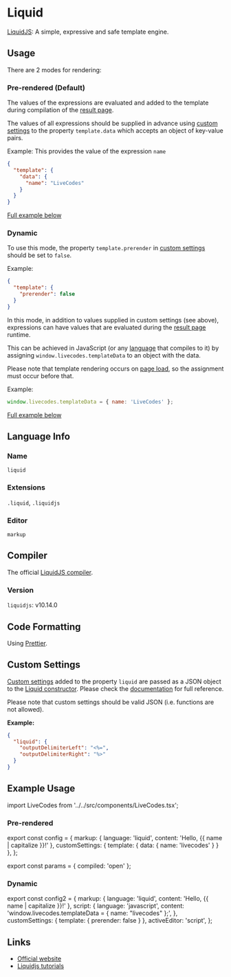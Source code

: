 # Liquid

[LiquidJS](https://liquidjs.com/): A simple, expressive and safe template engine.

## Usage

There are 2 modes for rendering:

### Pre-rendered (Default)

The values of the expressions are evaluated and added to the template during compilation of the [result page](../features/result.html.md).

The values of all expressions should be supplied in advance using [custom settings](../advanced/custom-settings.html.md) to the property `template.data` which accepts an object of key-value pairs.

Example: This provides the value of the expression `name`

```json title="Custom Settings"
{
  "template": {
    "data": {
      "name": "LiveCodes"
    }
  }
}
```

[Full example below](#pre-rendered)

### Dynamic

To use this mode, the property `template.prerender` in [custom settings](../advanced/custom-settings.html.md) should be set to `false`.

Example:

```json title="Custom Settings"
{
  "template": {
    "prerender": false
  }
}
```

In this mode, in addition to values supplied in custom settings (see above), expressions can have values that are evaluated during the [result page](../features/result.html.md) runtime.

This can be achieved in JavaScript (or any [language](../languages/index.html.md) that compiles to it) by assigning `window.livecodes.templateData` to an object with the data.

Please note that template rendering occurs on [page load](https://developer.mozilla.org/en-US/docs/Web/API/Window/load_event), so the assignment must occur before that.

Example:

```js title="Script Editor (JS)"
window.livecodes.templateData = { name: 'LiveCodes' };
```

[Full example below](#dynamic-1)

## Language Info

### Name

`liquid`

### Extensions

`.liquid`, `.liquidjs`

### Editor

`markup`

## Compiler

The official [LiquidJS compiler](https://www.npmjs.com/package/liquidjs).

### Version

`liquidjs`: v10.14.0

## Code Formatting

Using [Prettier](https://prettier.io/).

## Custom Settings

[Custom settings](../advanced/custom-settings.html.md) added to the property `liquid` are passed as a JSON object to the [Liquid constructor](https://liquidjs.com/api/classes/Liquid.html). Please check the [documentation](https://liquidjs.com/tutorials/options.html) for full reference.

Please note that custom settings should be valid JSON (i.e. functions are not allowed).

**Example:**

```json title="Custom Settings"
{
  "liquid": {
    "outputDelimiterLeft": "<%=",
    "outputDelimiterRight": "%>"
  }
}
```

## Example Usage

import LiveCodes from '../../src/components/LiveCodes.tsx';

### Pre-rendered

export const config = {
  markup: { language: 'liquid', content: 'Hello, {{ name | capitalize }}!' },
  customSettings: { template: { data: { name: 'livecodes' } } },
};

export const params = { compiled: 'open' };

<LiveCodes config={config} params={params}></LiveCodes>

### Dynamic

export const config2 = {
  markup: { language: 'liquid', content: 'Hello, {{ name | capitalize }}!' },
  script: {
    language: 'javascript',
    content: 'window.livecodes.templateData = { name: "livecodes" };',
  },
  customSettings: { template: { prerender: false } },
  activeEditor: 'script',
};

<LiveCodes config={config2}></LiveCodes>

## Links

- [Official website](https://liquidjs.com/)
- [Liquidjs tutorials](https://liquidjs.com/tutorials/intro-to-liquid.html)